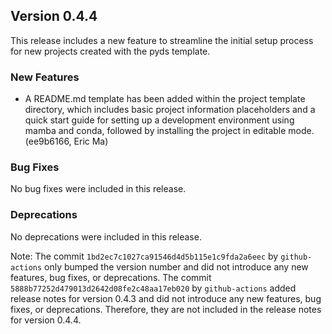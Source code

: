 ## Version 0.4.4

This release includes a new feature to streamline the initial setup process for new projects created with the pyds template.

### New Features

- A README.md template has been added within the project template directory, which includes basic project information placeholders and a quick start guide for setting up a development environment using mamba and conda, followed by installing the project in editable mode. (ee9b6166, Eric Ma)

### Bug Fixes

No bug fixes were included in this release.

### Deprecations

No deprecations were included in this release.

Note: The commit `1bd2ec7c1027ca91546d4d5b115e1c9fda2a6eec` by `github-actions` only bumped the version number and did not introduce any new features, bug fixes, or deprecations. The commit `5888b77252d479013d2642d08fe2c48aa17eb020` by `github-actions` added release notes for version 0.4.3 and did not introduce any new features, bug fixes, or deprecations. Therefore, they are not included in the release notes for version 0.4.4.
